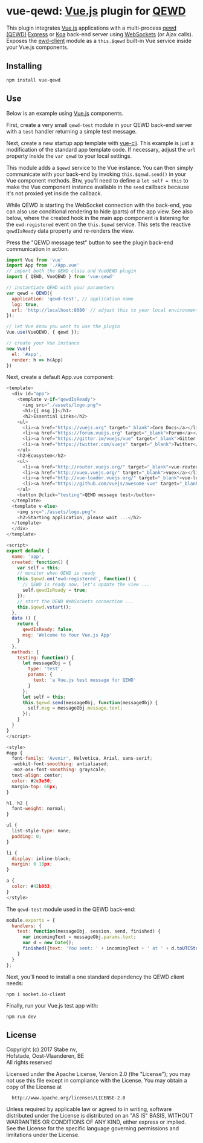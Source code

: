 # vue-qewd: [Vue.js](https://vuejs.org/) plugin for [QEWD](https://www.npmjs.com/package/qewd)

This plugin integrates [Vue.js](https://vuejs.org/) applications with a multi-process [qewd (QEWD)](http://qewdjs.com/) [Express](https://expressjs.com/) or [Koa](http://koajs.com/) back-end server using [WebSockets](https://socket.io/) (or Ajax calls). Exposes the [ewd-client](https://www.npmjs.com/package/ewd-client) module as a `this.$qewd` built-in Vue service inside your Vue.js components.

## Installing

    npm install vue-qewd

## Use

Below is an example using [Vue.js](https://vuejs.org/) components.

First, create a very small `qewd-test` module in your QEWD back-end server with a `test` handler returning a simple test message.

Next, create a new startup app template with [vue-cli](https://www.npmjs.com/package/vue-cli). This example is just a modification of the standard app template code. If necessary, adjust the `url` property inside the `var qewd` to your local settings.

This module adds a `$qewd` service to the Vue instance. You can then simply communicate with your back-end by invoking `this.$qewd.send()` in your Vue component methods. Btw, you'll need to define a `let self = this` to make the Vue component instance available in the `send` callback because it's not proxied yet inside the callback.

While QEWD is starting the WebSocket connection with the back-end, you can also use conditional rendering to hide (parts) of the app view. See also below, where the created hook in the main app component is listening for the `ewd-registered` event on the `this.$qewd` service. This sets the reactive `qewdIsReady` data property and re-renders the view.

Press the "QEWD message test" button to see the plugin back-end communication in action.

```javascript
import Vue from 'vue'
import App from './App.vue'
// import both the QEWD class and VueQEWD plugin
import { QEWD, VueQEWD } from 'vue-qewd'

// instantiate QEWD with your parameters
var qewd = QEWD({
  application: 'qewd-test', // application name
  log: true,
  url: 'http://localhost:8080' // adjust this to your local environment
});

// let Vue know you want to use the plugin
Vue.use(VueQEWD, { qewd });

// create your Vue instance
new Vue({
  el: '#app',
  render: h => h(App)
})
```
Next, create a default App.vue component:

```javascript
<template>
  <div id="app">
    <template v-if="qewdIsReady">
      <img src="./assets/logo.png">
      <h1>{{ msg }}</h1>
      <h2>Essential Links</h2>
    <ul>
      <li><a href="https://vuejs.org" target="_blank">Core Docs</a></li>
      <li><a href="https://forum.vuejs.org" target="_blank">Forum</a></li>
      <li><a href="https://gitter.im/vuejs/vue" target="_blank">Gitter Chat</a></li>
      <li><a href="https://twitter.com/vuejs" target="_blank">Twitter</a></li>
    </ul>
    <h2>Ecosystem</h2>
    <ul>
      <li><a href="http://router.vuejs.org/" target="_blank">vue-router</a></li>
      <li><a href="http://vuex.vuejs.org/" target="_blank">vuex</a></li>
      <li><a href="http://vue-loader.vuejs.org/" target="_blank">vue-loader</a></li>
      <li><a href="https://github.com/vuejs/awesome-vue" target="_blank">awesome-vue</a></li>
    </ul>
    <button @click="testing">QEWD message test</button>
  </template>
  <template v-else>
    <img src="./assets/logo.png">
    <h2>Starting application, please wait ...</h2>
  </template>
  </div>
</template>

<script>
export default {
  name: 'app',
  created: function() {
    var self = this;
    // monitor when QEWD is ready
    this.$qewd.on('ewd-registered', function() {
      // QEWD is ready now, let's update the view ...
      self.qewdIsReady = true;
    });
    // start the QEWD WebSockets connection ...
    this.$qewd.vstart();
  },
  data () {
    return {
      qewdIsReady: false,
      msg: 'Welcome to Your Vue.js App'
    }
  },
  methods: {
    testing: function() {
      let messageObj = {
        type: 'test',
        params: {
          text: 'a Vue.js test message for QEWD'
        }
      };
      let self = this;
      this.$qewd.send(messageObj, function(messageObj) {
        self.msg = messageObj.message.text;
      });
    }
  }
}
</script>

<style>
#app {
  font-family: 'Avenir', Helvetica, Arial, sans-serif;
  -webkit-font-smoothing: antialiased;
  -moz-osx-font-smoothing: grayscale;
  text-align: center;
  color: #2c3e50;
  margin-top: 60px;
}

h1, h2 {
  font-weight: normal;
}

ul {
  list-style-type: none;
  padding: 0;
}

li {
  display: inline-block;
  margin: 0 10px;
}

a {
  color: #42b983;
}
</style>
```

The `qewd-test` module used in the QEWD back-end:

```javascript
module.exports = {
  handlers: {
    test: function(messageObj, session, send, finished) {
      var incomingText = messageObj.params.text;
      var d = new Date();
      finished({text: 'You sent: ' + incomingText + ' at ' + d.toUTCString()});
    }
  }
};
```
Next, you'll need to install a one standard dependency the QEWD client needs:
```batchfile
npm i socket.io-client
```
Finally, run your Vue.js test app with:
```batchfile
npm run dev
```


## License

 Copyright (c) 2017 Stabe nv,  
 Hofstade, Oost-Vlaanderen, BE  
 All rights reserved

  Licensed under the Apache License, Version 2.0 (the "License");
  you may not use this file except in compliance with the License.
  You may obtain a copy of the License at

      http://www.apache.org/licenses/LICENSE-2.0

  Unless required by applicable law or agreed to in writing, software
  distributed under the License is distributed on an "AS IS" BASIS,
  WITHOUT WARRANTIES OR CONDITIONS OF ANY KIND, either express or implied.
  See the License for the specific language governing permissions and
  limitations under the License.
